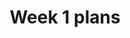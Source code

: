 ---
toc: true
comments: true
layout: post
title: Week 1 plans
description: plans for week 1
courses: { calendar: {week: 1} }
type: plans
---